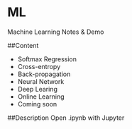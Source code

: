 # ML
Machine Learning Notes & Demo

##Content
+ Softmax Regression
+ Cross-entropy
+ Back-propagation
+ Neural Network
+ Deep Learing
+ Online Learning
+ Coming soon

##Description
Open .ipynb with Jupyter
